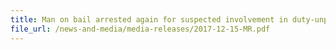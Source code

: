 ```yaml
---
title: Man on bail arrested again for suspected involvement in duty-unpaid cigarette activities 
file_url: /news-and-media/media-releases/2017-12-15-MR.pdf
---
```

